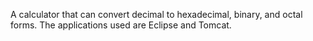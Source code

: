 A calculator that can convert decimal to hexadecimal, binary, and octal forms. 
The applications used are Eclipse and Tomcat.
